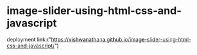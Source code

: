 # image-slider-using-html-css-and-javascript
deployment link:("https://vishwanathana.github.io/image-slider-using-html-css-and-javascript/")
